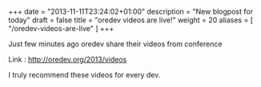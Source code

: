 +++
date = "2013-11-11T23:24:02+01:00"
description = "New blogpost for today"
draft = false
title = "oredev videos are live!"
weight = 20
aliases = [
    "/oredev-videos-are-live"
]
+++

Just few minutes ago oredev share their videos from conference

Link : http://oredev.org/2013/videos

I truly recommend these videos for every dev.